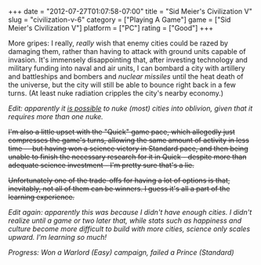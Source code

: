 +++
date = "2012-07-27T01:07:58-07:00"
title = "Sid Meier's Civilization V"
slug = "civilization-v-6"
category = ["Playing A Game"]
game = ["Sid Meier's Civilization V"]
platform = ["PC"]
rating = ["Good"]
+++

More gripes: I really, <i>really</i> wish that enemy cities could be razed by damaging them, rather than having to attack with ground units capable of invasion.  It's immensely disappointing that, after investing technology and military funding into naval and air units, I can bombard a city with artillery and battleships and bombers and <i>nuclear missiles</i> until the heat death of the universe, but the city will still be able to bounce right back in a few turns.  (At least nuke radiation cripples the city's nearby economy.)

<i>Edit: apparently it <a href="http://www.youtube.com/watch?v=MTGNd-so4Rk">is possible</a> to nuke (most) cities into oblivion, given that it requires more than one nuke.</i>

<strike>I'm also a little upset with the "Quick" game pace, which allegedly just compresses the game's turns, allowing the same amount of activity in less time -- but having won a science victory in Standard pace, and then being unable to finish the necessary research for it in Quick - despite more than adequate science investment - I'm pretty sure that's a lie.

Unfortunately one of the trade-offs for having a lot of options is that, inevitably, not all of them can be winners.  I guess it's all a part of the learning experience.</strike>

<i>Edit again: apparently this was because I didn't have enough cities.  I didn't realize until a game or two later that, while stats such as happiness and culture become more difficult to build with more cities, science only scales upward.  I'm learning so much!</i>

<i>Progress: Won a Warlord (Easy) campaign, failed a Prince (Standard)</i>